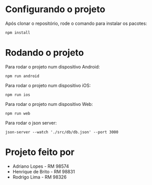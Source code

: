 # Configurando o projeto
Após clonar o repositório, rode o comando para instalar os pacotes:

`npm install`

# Rodando o projeto
Para rodar o projeto num dispositivo Android:

`npm run android`

Para rodar o projeto num dispositivo iOS:

`npm run ios`

Para rodar o projeto num dispositivo Web:

`npm run web`

Para rodar o json server: 

`json-server --watch './src/db/db.json' --port 3000`


# Projeto feito por

* Adriano Lopes - RM 98574
* Henrique de Brito - RM 98831
* Rodrigo Lima - RM 98326
